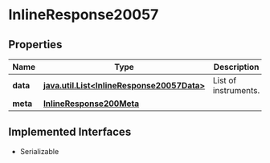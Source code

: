 

# InlineResponse20057


## Properties

Name | Type | Description | Notes
------------ | ------------- | ------------- | -------------
**data** | [**java.util.List&lt;InlineResponse20057Data&gt;**](InlineResponse20057Data.md) | List of instruments. |  [optional]
**meta** | [**InlineResponse200Meta**](InlineResponse200Meta.md) |  |  [optional]


## Implemented Interfaces

* Serializable


